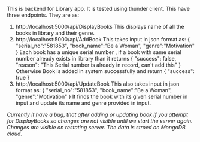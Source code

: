 This is backend for Library app.
It is tested using thunder client.
This have three endpoints. They are as:
1. http://localhost:5000/api/DisplayBooks
   This displays name of all the books in library and their genre.
2. http://localhost:5000/api/AddBook
   This takes input in json format as:
   {
        "serial_no":"581853",
        "book_name":"Be a Woman",
        "genre":"Motivation"
    }
   Each book has a unique serial number , if a book with same serial number already exists in library than it returns
   {
  "success": false,
  "reason": "This Serial number is already in record, can't add this"
}
  Otherwise Book is added in system successfully and return
  {
    "success": true
  }
3. http://localhost:5000/api/UpdateBook
   This also takes input in json format as:
   {
        "serial_no":"581853",
        "book_name":"Be a Woman",
        "genre":"Motivation"
    }
   It finds the book with its given serial number in input  and update its name and genre provided in input.

*Currently it have a bug, that after adding or updating book if you attempt for DisplayBooks so changes are not visible until we start the server again.* *Changes are visible on restating server. The data 
is stroed on MongoDB cloud.*
